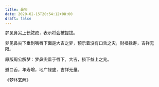 ```yaml
---
title: 鼻尖
date: 2020-02-15T20:54:12+08:00
draft: false
---
```


梦见鼻尖上长脓疮，表示将会被提拔。

梦见鼻尖下垂到嘴唇下面是大吉之梦，预示着没有口舌之灾，财福禄寿，吉祥无限。

原版周公解梦：梦鼻尖垂于唇下，大吉，损下益上之兆。

避口舌，年寿增，地广禄盛，吉祥无量。

《梦林玄解》